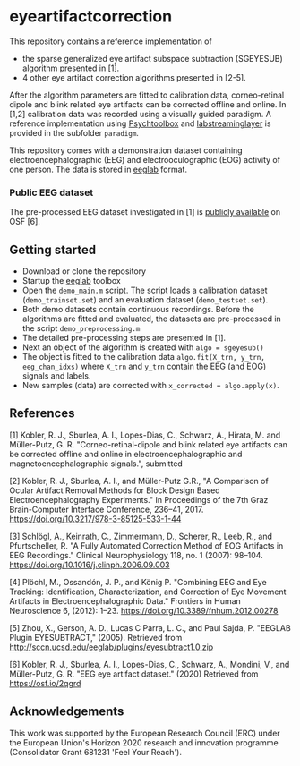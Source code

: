# eyeartifactcorrection

This repository contains a reference implementation of 
* the sparse generalized eye artifact subspace subtraction (SGEYESUB) algorithm presented in [1].
* 4 other eye artifact correction algorithms presented in [2-5].

After the algorithm parameters are fitted to calibration data, corneo-retinal dipole and blink related eye artifacts can be corrected offline and online.
In [1,2] calibration data was recorded using a visually guided paradigm. A reference implementation using [Psychtoolbox](http://psychtoolbox.org/) and [labstreaminglayer](https://github.com/sccn/labstreaminglayer) is provided in the subfolder `paradigm`.

This repository comes with a demonstration dataset containing electroencephalographic (EEG) and electrooculographic (EOG) activity of one person. The data is stored in [eeglab](https://sccn.ucsd.edu/eeglab/index.php) format.

### Public EEG dataset

The pre-processed EEG dataset investigated in [1] is [publicly available](https://osf.io/2qgrd/) on OSF [6].

## Getting started
* Download or clone the repository
* Startup the [eeglab](https://sccn.ucsd.edu/wiki/Chapter_01:_Loading_Data_in_EEGLAB#Installing_EEGLAB_and_tutorial_files) toolbox
* Open the `demo_main.m` script. The script loads a calibration dataset (`demo_trainset.set`) and an evaluation dataset (`demo_testset.set`). 
* Both demo datasets contain continuous recordings. Before the algorithms are fitted and evaluated, the datasets are pre-processed in the script `demo_preprocessing.m`
* The detailed pre-processing steps are presented in [1]. 
* Next an object of the algorithm is created with `algo = sgeyesub()`
* The object is fitted to the calibration data `algo.fit(X_trn, y_trn, eeg_chan_idxs)` where `X_trn` and `y_trn` contain the EEG (and EOG) signals and labels.
* New samples (data) are corrected with `x_corrected = algo.apply(x)`.

## References

[1] Kobler, R. J., Sburlea, A. I., Lopes-Dias, C., Schwarz, A., Hirata, M. and Müller-Putz, G. R. "Corneo-retinal-dipole and blink related eye artifacts can be corrected offline and online in electroencephalographic and magnetoencephalographic signals.", submitted

[2] Kobler, R. J., Sburlea, A. I., and Müller-Putz G.R., "A Comparison of Ocular Artifact Removal Methods for Block Design Based Electroencephalography Experiments." In Proceedings of the 7th Graz Brain-Computer Interface Conference, 236–41, 2017. https://doi.org/10.3217/978-3-85125-533-1-44

[3] Schlögl, A., Keinrath, C., Zimmermann, D., Scherer, R., Leeb, R., and Pfurtscheller, R. "A Fully Automated Correction Method of EOG Artifacts in EEG Recordings." Clinical Neurophysiology 118, no. 1 (2007): 98–104. https://doi.org/10.1016/j.clinph.2006.09.003

[4] Plöchl, M., Ossandón, J. P., and König P. "Combining EEG and Eye Tracking: Identification, Characterization, and Correction of Eye Movement Artifacts in Electroencephalographic Data." Frontiers in Human Neuroscience 6, (2012): 1–23. https://doi.org/10.3389/fnhum.2012.00278

[5] Zhou, X., Gerson, A. D., Lucas C Parra, L. C., and Paul Sajda, P. "EEGLAB Plugin EYESUBTRACT," (2005). Retrieved from http://sccn.ucsd.edu/eeglab/plugins/eyesubtract1.0.zip

[6] Kobler, R. J., Sburlea, A. I., Lopes-Dias, C., Schwarz, A., Mondini, V., and Müller-Putz, G. R. "EEG eye artifact dataset." (2020) Retrieved from https://osf.io/2qgrd 

## Acknowledgements
This work was supported by the European Research Council (ERC) under the European Union's Horizon 2020 research and innovation programme (Consolidator Grant 681231 'Feel Your Reach').
